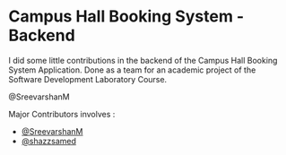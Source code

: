 # Campus Hall Booking System - Backend

I did some little contributions in the backend of the Campus Hall Booking System Application. Done as a team for an academic project of the Software Development Laboratory Course.

@SreevarshanM

Major Contributors involves :
* [@SreevarshanM](https://github.com/SreevarshanM)
* [@shazzsamed](https://github.com/shazzsamed)
